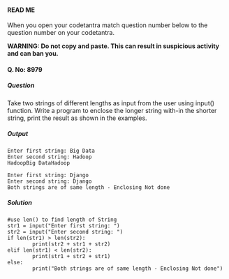 #### READ ME
When you open your codetantra match question number below to the question number on your codetantra.

**WARNING: Do not copy and paste. This can result in suspicious activity and can ban you.**

#### Q. No: 8979

##### Question
Take two strings of different lengths as input from the user using input() function. Write a program to enclose the longer string with-in the shorter string, print the result as shown in the examples.

##### Output
```
Enter first string: Big Data
Enter second string: Hadoop
HadoopBig DataHadoop
```
```
Enter first string: Django
Enter second string: Django
Both strings are of same length - Enclosing Not done
```

##### Solution
```
#use len() to find length of String
str1 = input("Enter first string: ")
str2 = input("Enter second string: ")
if len(str1) > len(str2):
        print(str2 + str1 + str2)
elif len(str1) < len(str2):
        print(str1 + str2 + str1)
else:
        print("Both strings are of same length - Enclosing Not done")
```